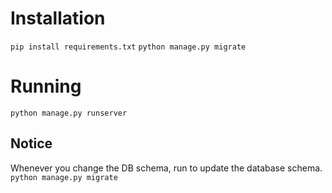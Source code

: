 # Installation

`pip install requirements.txt`
`python manage.py migrate`

# Running
`python manage.py runserver`

## Notice
Whenever you change the DB schema, run to update the database schema.
`python manage.py migrate`